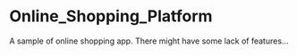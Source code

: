 # Online_Shopping_Platform

A sample of online shopping app. There might have some lack of features...
